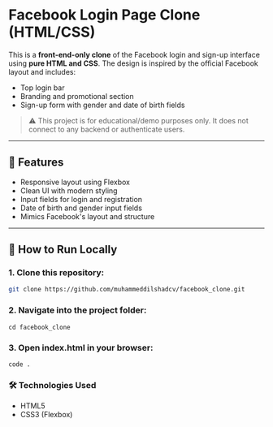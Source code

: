# Facebook Login Page Clone (HTML/CSS)

This is a **front-end-only clone** of the Facebook login and sign-up interface using **pure HTML and CSS**. The design is inspired by the official Facebook layout and includes:

- Top login bar
- Branding and promotional section
- Sign-up form with gender and date of birth fields

 > ⚠️ This project is for educational/demo purposes only. It does not connect to any backend or authenticate users.

---

## 🔧 Features

- Responsive layout using Flexbox
- Clean UI with modern styling
- Input fields for login and registration
- Date of birth and gender input fields
- Mimics Facebook's layout and structure

---

## 🚀 How to Run Locally

### 1. **Clone this repository:**

```bash
git clone https://github.com/muhammeddilshadcv/facebook_clone.git
```

### 2. Navigate into the project folder:
```
cd facebook_clone
```

### 3. Open index.html in your browser:
```
code .
```

### 🛠 Technologies Used
  - HTML5
  - CSS3 (Flexbox)

